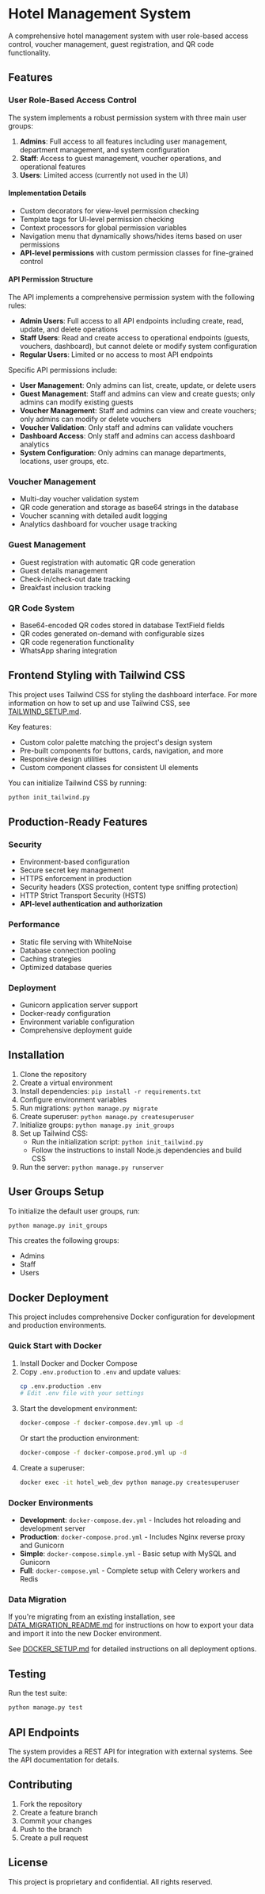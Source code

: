 # Hotel Management System

A comprehensive hotel management system with user role-based access control, voucher management, guest registration, and QR code functionality.

## Features

### User Role-Based Access Control

The system implements a robust permission system with three main user groups:

1. **Admins**: Full access to all features including user management, department management, and system configuration
2. **Staff**: Access to guest management, voucher operations, and operational features
3. **Users**: Limited access (currently not used in the UI)

#### Implementation Details

- Custom decorators for view-level permission checking
- Template tags for UI-level permission checking
- Context processors for global permission variables
- Navigation menu that dynamically shows/hides items based on user permissions
- **API-level permissions** with custom permission classes for fine-grained control

#### API Permission Structure

The API implements a comprehensive permission system with the following rules:

- **Admin Users**: Full access to all API endpoints including create, read, update, and delete operations
- **Staff Users**: Read and create access to operational endpoints (guests, vouchers, dashboard), but cannot delete or modify system configuration
- **Regular Users**: Limited or no access to most API endpoints

Specific API permissions include:
- **User Management**: Only admins can list, create, update, or delete users
- **Guest Management**: Staff and admins can view and create guests; only admins can modify existing guests
- **Voucher Management**: Staff and admins can view and create vouchers; only admins can modify or delete vouchers
- **Voucher Validation**: Only staff and admins can validate vouchers
- **Dashboard Access**: Only staff and admins can access dashboard analytics
- **System Configuration**: Only admins can manage departments, locations, user groups, etc.

### Voucher Management

- Multi-day voucher validation system
- QR code generation and storage as base64 strings in the database
- Voucher scanning with detailed audit logging
- Analytics dashboard for voucher usage tracking

### Guest Management

- Guest registration with automatic QR code generation
- Guest details management
- Check-in/check-out date tracking
- Breakfast inclusion tracking

### QR Code System

- Base64-encoded QR codes stored in database TextField fields
- QR codes generated on-demand with configurable sizes
- QR code regeneration functionality
- WhatsApp sharing integration

## Frontend Styling with Tailwind CSS

This project uses Tailwind CSS for styling the dashboard interface. For more information on how to set up and use Tailwind CSS, see [TAILWIND_SETUP.md](TAILWIND_SETUP.md).

Key features:
- Custom color palette matching the project's design system
- Pre-built components for buttons, cards, navigation, and more
- Responsive design utilities
- Custom component classes for consistent UI elements

You can initialize Tailwind CSS by running:
```bash
python init_tailwind.py
```

## Production-Ready Features

### Security

- Environment-based configuration
- Secure secret key management
- HTTPS enforcement in production
- Security headers (XSS protection, content type sniffing protection)
- HTTP Strict Transport Security (HSTS)
- **API-level authentication and authorization**

### Performance

- Static file serving with WhiteNoise
- Database connection pooling
- Caching strategies
- Optimized database queries

### Deployment

- Gunicorn application server support
- Docker-ready configuration
- Environment variable configuration
- Comprehensive deployment guide

## Installation

1. Clone the repository
2. Create a virtual environment
3. Install dependencies: `pip install -r requirements.txt`
4. Configure environment variables
5. Run migrations: `python manage.py migrate`
6. Create superuser: `python manage.py createsuperuser`
7. Initialize groups: `python manage.py init_groups`
8. Set up Tailwind CSS: 
   - Run the initialization script: `python init_tailwind.py`
   - Follow the instructions to install Node.js dependencies and build CSS
9. Run the server: `python manage.py runserver`

## User Groups Setup

To initialize the default user groups, run:
```bash
python manage.py init_groups
```

This creates the following groups:
- Admins
- Staff
- Users

## Docker Deployment

This project includes comprehensive Docker configuration for development and production environments.

### Quick Start with Docker

1. Install Docker and Docker Compose
2. Copy `.env.production` to `.env` and update values:
   ```bash
   cp .env.production .env
   # Edit .env file with your settings
   ```
3. Start the development environment:
   ```bash
   docker-compose -f docker-compose.dev.yml up -d
   ```
   Or start the production environment:
   ```bash
   docker-compose -f docker-compose.prod.yml up -d
   ```
4. Create a superuser:
   ```bash
   docker exec -it hotel_web_dev python manage.py createsuperuser
   ```

### Docker Environments

- **Development**: `docker-compose.dev.yml` - Includes hot reloading and development server
- **Production**: `docker-compose.prod.yml` - Includes Nginx reverse proxy and Gunicorn
- **Simple**: `docker-compose.simple.yml` - Basic setup with MySQL and Gunicorn
- **Full**: `docker-compose.yml` - Complete setup with Celery workers and Redis

### Data Migration

If you're migrating from an existing installation, see [DATA_MIGRATION_README.md](DATA_MIGRATION_README.md) for instructions on how to export your data and import it into the new Docker environment.

See [DOCKER_SETUP.md](DOCKER_SETUP.md) for detailed instructions on all deployment options.

## Testing

Run the test suite:
```bash
python manage.py test
```

## API Endpoints

The system provides a REST API for integration with external systems. See the API documentation for details.

## Contributing

1. Fork the repository
2. Create a feature branch
3. Commit your changes
4. Push to the branch
5. Create a pull request

## License

This project is proprietary and confidential. All rights reserved.